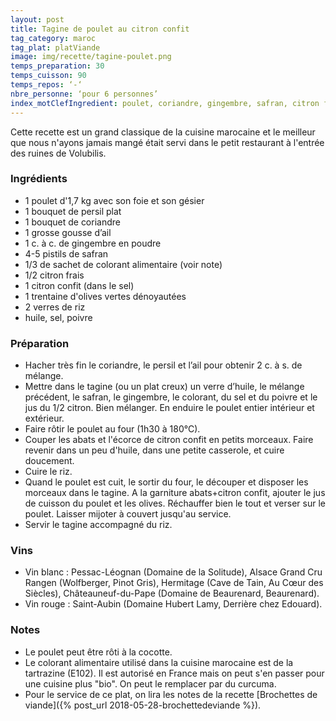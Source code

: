 ```yaml
---
layout: post
title: Tagine de poulet au citron confit
tag_category: maroc
tag_plat: platViande
image: img/recette/tagine-poulet.png
temps_preparation: 30
temps_cuisson: 90
temps_repos: ‘-‘
nbre_personne: ‘pour 6 personnes’
index_motClefIngredient: poulet, coriandre, gingembre, safran, citron frais | citron, citron confit | citron confit, olive verte
---
```

Cette recette est un grand classique de la cuisine marocaine et le meilleur que nous n'ayons jamais mangé était servi dans le petit restaurant à l'entrée des ruines de Volubilis.

### Ingrédients
* 1 poulet d'1,7 kg avec son foie et son gésier
* 1 bouquet de persil plat
* 1 bouquet de coriandre
* 1 grosse gousse d’ail
* 1 c. à c. de gingembre en poudre
* 4-5 pistils de safran
* 1/3 de sachet de colorant alimentaire (voir note)
* 1/2 citron frais
* 1 citron confit (dans le sel)
* 1 trentaine d'olives vertes dénoyautées
* 2 verres de riz
* huile, sel, poivre

### Préparation
* Hacher très fin le coriandre, le persil et l’ail pour obtenir 2 c. à s. de mélange.
* Mettre dans le tagine (ou un plat creux) un verre d’huile, le mélange précédent, le safran, le gingembre, le colorant, du sel et du poivre et le jus du 1/2 citron. Bien mélanger. En enduire le poulet entier intérieur et extérieur.
* Faire rôtir le poulet au four (1h30 à 180°C).
* Couper les abats et l'écorce de citron confit en petits morceaux. Faire revenir dans un peu d'huile, dans une petite casserole, et cuire doucement.
* Cuire le riz.
* Quand le poulet est cuit, le sortir du four, le découper et disposer les morceaux dans le tagine. A la garniture abats+citron confit, ajouter le jus de cuisson du poulet et les olives. Réchauffer bien le tout et verser sur le poulet. Laisser mijoter à couvert jusqu'au service.
* Servir le tagine accompagné du riz.

### Vins
* Vin blanc : Pessac-Léognan (Domaine de la Solitude), Alsace Grand Cru Rangen (Wolfberger, Pinot Gris), Hermitage (Cave de Tain, Au Cœur des Siècles), Châteauneuf-du-Pape (Domaine de Beaurenard, Beaurenard).
* Vin rouge : Saint-Aubin (Domaine Hubert Lamy, Derrière chez Edouard).

### Notes
* Le poulet peut être rôti à la cocotte.
* Le colorant alimentaire utilisé dans la cuisine marocaine est de la tartrazine (E102). Il est autorisé en France mais on peut s'en passer pour une cuisine plus "bio". On peut le remplacer par du curcuma.
* Pour le service de ce plat, on lira les notes de la recette [Brochettes de viande]({% post_url 2018-05-28-brochettedeviande %}).
